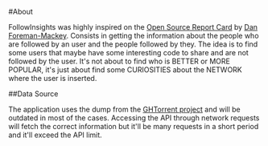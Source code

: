 #About

FollowInsights was highly inspired on the [Open Source Report Card](https://osrc.dfm.io/) by [Dan Foreman-Mackey](https://github.com/dfm).
Consists in getting the information about the people who are followed by an user and the people followed by they.
The idea is to find some users that maybe have some interesting code to share and are not followed by the user. It's not about to find who is BETTER or MORE POPULAR, it's just about find some CURIOSITIES about the NETWORK where the user is inserted.

##Data Source

The application uses the dump from the [GHTorrent project](http://ghtorrent.org/) and will be outdated in most of the cases. Accessing the API through network requests will fetch the correct information but it'll be many requests in a short period and it'll exceed the API limit.